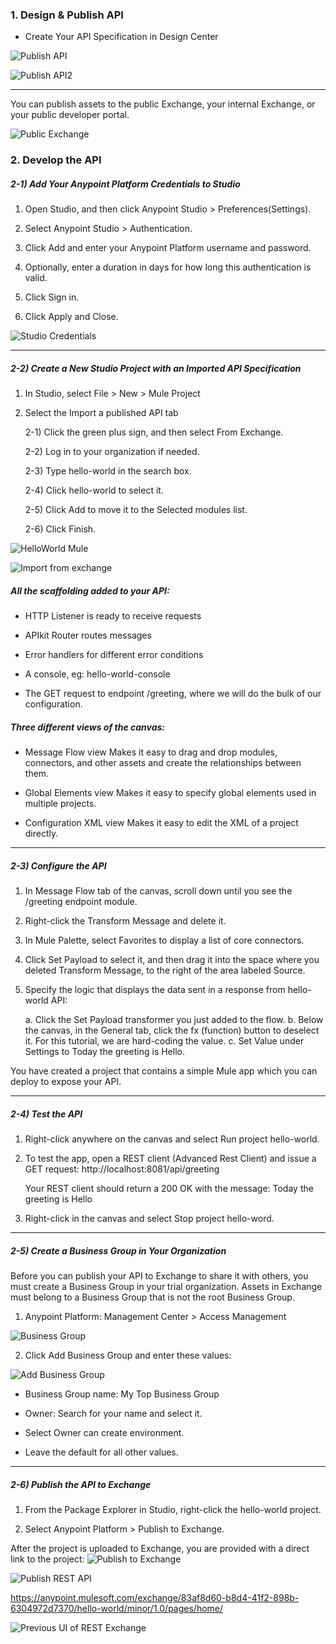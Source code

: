 ### 1. Design & Publish API

- Create Your API Specification in Design Center

![Publish API](publish_api.png)

![Publish API2](publish_api2.png)

<hr>

You can publish assets to the public Exchange, your internal Exchange, or your public developer portal.

![Public Exchange](public_exchange.png)

### 2. Develop the API

##### 2-1) Add Your Anypoint Platform Credentials to Studio

1. Open Studio, and then click Anypoint Studio > Preferences(Settings).

2. Select Anypoint Studio > Authentication.

3. Click Add and enter your Anypoint Platform username and password.

4. Optionally, enter a duration in days for how long this authentication is valid.

5. Click Sign in.

6. Click Apply and Close.

![Studio Credentials](studio_credentials.png)

<hr>

##### 2-2) Create a New Studio Project with an Imported API Specification

1. In Studio, select File > New > Mule Project

2. Select the Import a published API tab

    2-1) Click the green plus sign, and then select From Exchange.

    2-2) Log in to your organization if needed.

    2-3) Type hello-world in the search box.

    2-4) Click hello-world to select it.

    2-5) Click Add to move it to the Selected modules list.

    2-6) Click Finish.

![HelloWorld Mule](hello_world_mule.png)

![Import from exchange](new_mule_from_exchange.png)

##### All the scaffolding added to your API:

- HTTP Listener is ready to receive requests

- APIkit Router routes messages

- Error handlers for different error conditions

- A console, eg: hello-world-console

- The GET request to endpoint /greeting, where we will do the bulk of our configuration.

##### Three different views of the canvas:

- Message Flow view
    Makes it easy to drag and drop modules, connectors, and other assets and create the relationships between them.

- Global Elements view
    Makes it easy to specify global elements used in multiple projects.

- Configuration XML view
    Makes it easy to edit the XML of a project directly.

<hr>

##### 2-3) Configure the API


1. In Message Flow tab of the canvas, scroll down until you see the /greeting endpoint module.

2. Right-click the Transform Message and delete it.

3. In Mule Palette, select Favorites to display a list of core connectors.

4. Click Set Payload to select it, and then drag it into the space where you deleted Transform Message, to the right of the area labeled Source.

5. Specify the logic that displays the data sent in a response from hello-world API:

    a. Click the Set Payload transformer you just added to the flow.
    b. Below the canvas, in the General tab, click the fx (function) button to deselect it. For this tutorial, we are hard-coding the value.
    c. Set Value under Settings to Today the greeting is Hello.

You have created a project that contains a simple Mule app which you can deploy to expose your API.

<hr>

##### 2-4) Test the API

1. Right-click anywhere on the canvas and select Run project hello-world.

2. To test the app, open a REST client (Advanced Rest Client) and issue a GET request:
    http://localhost:8081/api/greeting

    Your REST client should return a 200 OK with the message: Today the greeting is Hello

3. Right-click in the canvas and select Stop project hello-word.

<hr>

##### 2-5) Create a Business Group in Your Organization

Before you can publish your API to Exchange to share it with others, you must create a Business Group in your trial organization. Assets in Exchange must belong to a Business Group that is not the root Business Group.

1. Anypoint Platform:
Management Center > Access Management

![Business Group](business_group.png)

2. Click Add Business Group and enter these values:

![Add Business Group](add_business_group.png)

- Business Group name: My Top Business Group

- Owner: Search for your name and select it.

- Select Owner can create environment.

- Leave the default for all other values.

<hr>

##### 2-6) Publish the API to Exchange

1. From the Package Explorer in Studio, right-click the hello-world project.

2. Select Anypoint Platform > Publish to Exchange.

After the project is uploaded to Exchange, you are provided with a direct link to the project:
![Publish to Exchange](publish_to_exchange.png)

![Publish REST API](published_rest_api_asset.png)

https://anypoint.mulesoft.com/exchange/83af8d60-b8d4-41f2-898b-6304972d7370/hello-world/minor/1.0/pages/home/

![Previous UI of REST Exchange](published_asset_previous.png)


